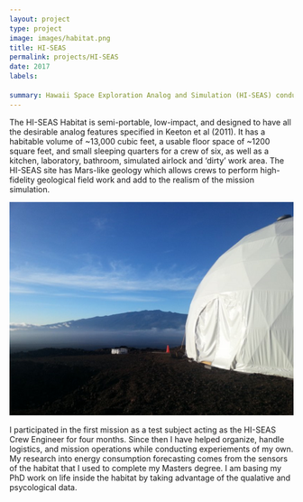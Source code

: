 ```yaml
---
layout: project
type: project
image: images/habitat.png
title: HI-SEAS
permalink: projects/HI-SEAS
date: 2017
labels:
 
summary: Hawaii Space Exploration Analog and Simulation (HI-SEAS) conducts long term isolation experiments under Mars-like conditions.
---
```



The HI-SEAS Habitat is semi-portable, low-impact, and designed to have all the desirable analog features specified in Keeton et al (2011). It has a habitable volume of ~13,000 cubic feet, a usable floor space of ~1200 square feet, and small sleeping quarters for a crew of six, as well as a kitchen, laboratory, bathroom, simulated airlock and ‘dirty’ work area. 
The HI-SEAS site has Mars-like geology which allows crews to perform high-fidelity geological field work and add to the realism of the mission simulation.

<img class="ui medium right floated rounded image" src="../images/habitat.png">

I participated in the first mission as a test subject acting as the HI-SEAS Crew Engineer for four months. Since then I have helped organize, handle logistics, and mission operations while conducting experiements of my own. My research into energy consumption forecasting comes from the sensors of the habitat that I used to complete my Masters degree. I am basing my PhD work on life inside the habitat by taking advantage of the qualative and psycological data.

<div class="ui embed" data-source="youtube" data-id="v=1GIyUFad8_E" >
</div>
